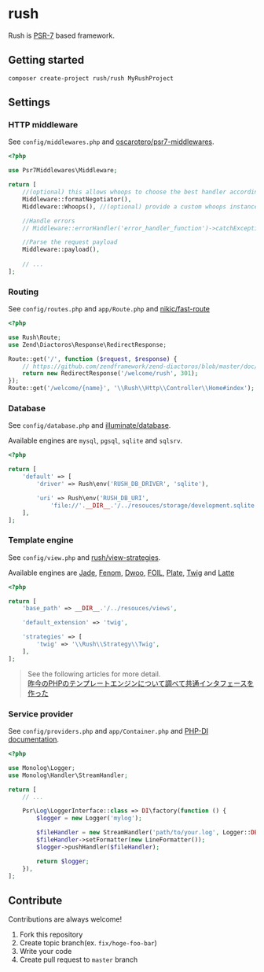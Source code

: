 # rush

Rush is [PSR-7](http://www.php-fig.org/psr/psr-7/) based framework.

## Getting started

```
composer create-project rush/rush MyRushProject
```

## Settings

### HTTP middleware
See `config/middlewares.php` and [oscarotero/psr7-middlewares](https://github.com/oscarotero/psr7-middlewares).

```php
<?php

use Psr7Middlewares\Middleware;

return [
    //(optional) this allows whoops to choose the best handler according with the expected format
    Middleware::formatNegotiator(),
    Middleware::Whoops(), //(optional) provide a custom whoops instance

    //Handle errors
    // Middleware::errorHandler('error_handler_function')->catchExceptions(true),

    //Parse the request payload
    Middleware::payload(),
    
    // ...
];
```

### Routing
See `config/routes.php` and `app/Route.php` and [nikic/fast-route](https://github.com/nikic/FastRoute)

```php
<?php

use Rush\Route;
use Zend\Diactoros\Response\RedirectResponse;

Route::get('/', function ($request, $response) {
    // https://github.com/zendframework/zend-diactoros/blob/master/doc/book/custom-responses.md
    return new RedirectResponse('/welcome/rush', 301);
});
Route::get('/welcome/{name}', '\\Rush\\Http\\Controller\\Home#index');
```

### Database
See `config/database.php` and [illuminate/database](https://github.com/illuminate/database).

Available engines are `mysql`, `pgsql`, `sqlite` and `sqlsrv`.

```php
<?php

return [
    'default' => [
        'driver' => Rush\env('RUSH_DB_DRIVER', 'sqlite'),

        'uri' => Rush\env('RUSH_DB_URI',
            'file://'.__DIR__.'/../resouces/storage/development.sqlite'),
    ],
];
```

### Template engine
See `config/view.php` and [rush/view-strategies](https://github.com/Leko/php-view-strategies).

Available engines are [Jade](https://github.com/everzet/jade.php), [Fenom](https://github.com/fenom-template/fenom), [Dwoo](https://github.com/dwoo-project/dwoo), [FOIL](https://github.com/FoilPHP/Foil), [Plate](http://platesphp.com/engine/folders/), [Twig](https://github.com/twigphp/Twig) and [Latte](https://github.com/nette/latte)

```php
<?php

return [
    'base_path' => __DIR__.'/../resouces/views',

    'default_extension' => 'twig',

    'strategies' => [
        'twig' => '\\Rush\\Strategy\\Twig',
    ],
];
```

> See the following articles for more detail.  
> [昨今のPHPのテンプレートエンジンについて調べて共通インタフェースを作った](http://leko.jp/archives/840)

### Service provider
See `config/providers.php` and `app/Container.php` and [PHP-DI documentation](http://php-di.org/doc/php-definitions.html).

```php
<?php

use Monolog\Logger;
use Monolog\Handler\StreamHandler;

return [
    // ...

    Psr\Log\LoggerInterface::class => DI\factory(function () {
        $logger = new Logger('mylog');

        $fileHandler = new StreamHandler('path/to/your.log', Logger::DEBUG);
        $fileHandler->setFormatter(new LineFormatter());
        $logger->pushHandler($fileHandler);

        return $logger;
    }),
];
```


## Contribute

Contributions are always welcome!

1. Fork this repository
1. Create topic branch(ex. `fix/hoge-foo-bar`)
1. Write your code
1. Create pull request to `master` branch
